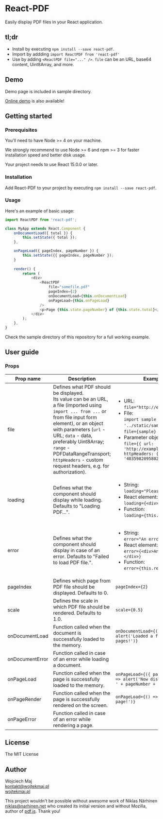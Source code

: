 # React-PDF
Easily display PDF files in your React application.

## tl;dr
* Install by executing `npm install --save react-pdf`.
* Import by addding `import ReactPDF from 'react-pdf'`
* Use by adding `<ReactPDF file="..." />`. `file` can be an URL, base64 content, Uint8Array, and more.

## Demo
Demo page is included in sample directory.

[Online demo](http://projekty.wojtekmaj.pl/react-pdf/) is also available!

## Getting started
### Prerequisites

You'll need to have Node >= 4 on your machine.

We strongly recommend to use Node >= 6 and npm >= 3 for faster installation speed and better disk usage.

Your project needs to use React 15.0.0 or later.

### Installation

Add React-PDF to your project by executing `npm install --save react-pdf`.

### Usage

Here's an example of basic usage:

```js
import ReactPDF from 'react-pdf';

class MyApp extends React.Component {
    onDocumentLoad({ total }) {
        this.setState({ total });
    },

    onPageLoad({ pageIndex, pageNumber }) {
        this.setState({{ pageIndex, pageNumber });
    }
    
    render() {
        return (
            <div>
                <ReactPDF
                    file="somefile.pdf"
                    pageIndex={2}
                    onDocumentLoad={this.onDocumentLoad}
                    onPageLoad={this.onPageLoad}
                />
                <p>Page {this.state.pageNumber} of {this.state.total}</p>
            </div>
        );
    },
}
```

Check the sample directory of this repository for a full working example.

## User guide

### Props

|Prop name|Description|Example of usage|
|----|----|----|
|file|Defines what PDF should be displayed.<br />Its value can be an URL, a file (imported using `import ... from ...` or from file input form element), or an object with parameters (`url` - URL; `data` - data, preferably Uint8Array; `range` - PDFDataRangeTransport; `httpHeaders` - custom request headers, e.g. for authorization).|<ul><li>URL:<br />`file="http://example.com/sample.pdf"`</li><li>File:<br />`import sample from '../static/sample.pdf'` and then<br />`file={sample}`</li><li>Parameter object:<br />`file={{ url: 'http://example.com/sample.pdf', httpHeaders: { 'X-CustomHeader': '40359820958024350238508234' }}}`</ul>|
|loading|Defines what the component should display while loading. Defaults to "Loading PDF…".|<ul><li>String:<br />`loading="Please wait!"`</li><li>React element:<Br />`loading={<div>Please wait!</div>}`</li><li>Function:<Br />`loading={this.renderLoader()}`</li></ul>|
|error|Defines what the component should display in case of an error. Defaults to "Failed to load PDF file.".|<ul><li>String:<br />`error="An error occurred!"`</li><li>React element:<Br />`error={<div>An error occurred!</div>}`</li><li>Function:<Br />`error={this.renderError()}`</li></ul>|
|pageIndex|Defines which page from PDF file should be displayed. Defaults to 0.|`pageIndex={2}`|
|scale|Defines the scale in which PDF file should be rendered. Defaults to 1.0.|`scale={0.5}`|
|onDocumentLoad|Function called when the document is successfully loaded to the memory.|`onDocumentLoad={({ total }) => alert('Loaded a file with ' + total + ' pages!')}`|
|onDocumentError|Function called in case of an error while loading a document.||
|onPageLoad|Function called when the page is successfully loaded to the memory.|`onPageLoad={({ pageIndex, pageNumber }) => alert('Now displaying a page number ' + pageNumber + '!')}`|
|onPageRender|Function called when the page is successfully rendered on the screen.|`onPageLoad={() => alert('Rendered the page!')}`|
|onPageError|Function called in case of an error while rendering a page.||

## License

The MIT License

## Author
Wojciech Maj<br />
<kontakt@wojtekmaj.pl><br />
[wojtekmaj.pl](http://wojtekmaj.pl)

This project wouldn't be possible without awesome work of Niklas Närhinen <niklas@narhinen.net> who created its initial version and without Mozilla, author of [pdf.js](http://mozilla.github.io/pdf.js). Thank you!
